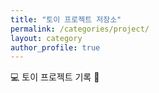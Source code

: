 ```yaml
---
title: "토이 프로젝트 저장소"
permalink: /categories/project/
layout: category
author_profile: true
---
```


💻 토이 프로젝트 기록  🧾
